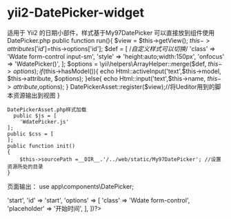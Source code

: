 # yii2-DatePicker-widget
适用于 Yii2 的日期小部件，样式基于My97DatePicker
可以直接放到组件使用
DatePicker.php
  public function run(){
        $view = $this->getView();
        $this->attributes['id']=$this->options['id'];
        $def = [
        /*自定义样式可以切换*/
            'class' => 'Wdate form-control input-sm',
            'style' => 'height:auto;width:150px',
            'onfocus' => 'WdatePicker()',
        ];
        $options = \yii\helpers\ArrayHelper::merge($def, $this->options);
        if($this->hasModel()){
            echo Html::activeInput('text',$this->model,  $this->attribute, $options);
        }else{
            echo Html::input('text',$this->name,  $this->attribute,$options);
        }
        DatePickerAsset::register($view);//将Ueditor用到的脚本资源输出到视图
    }
	
	DatePickerAsset.php样式加载
	  public $js = [
        'WdatePicker.js'
    ];
    public $css = [
    ];
    public function init()
    {
        $this->sourcePath =__DIR__.'/../web/static/My97DatePicker'; //设置资源所处的目录
    }
    
 页面输出：
 use app\components\DatePicker;
 <?= DatePicker::widget([
            'name' => 'start',
            'id' => 'start',
            'options' => [
                'class' => 'Wdate form-control',
                'placeholder' => '开始时间',
            ],
 ])?>
